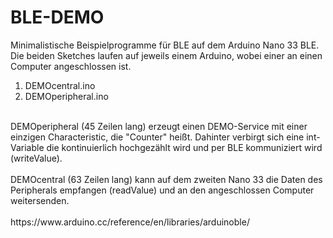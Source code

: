 # BLE-DEMO
Minimalistische Beispielprogramme für BLE auf dem Arduino Nano 33 BLE. Die beiden Sketches laufen auf jeweils einem Arduino, wobei einer an einen Computer angeschlossen ist.<br>
1. DEMOcentral.ino<br>
2. DEMOperipheral.ino<br>
<br>
DEMOperipheral (45 Zeilen lang) erzeugt einen DEMO-Service mit einer einzigen Characteristic, die "Counter" heißt. Dahinter verbirgt sich eine int-Variable die kontinuierlich hochgezählt wird und per BLE kommuniziert wird (writeValue).<br>
<br>
DEMOcentral (63 Zeilen lang) kann auf dem zweiten Nano 33 die Daten des Peripherals empfangen (readValue) und an den angeschlossen Computer weitersenden.<br>
<br>
https://www.arduino.cc/reference/en/libraries/arduinoble/

